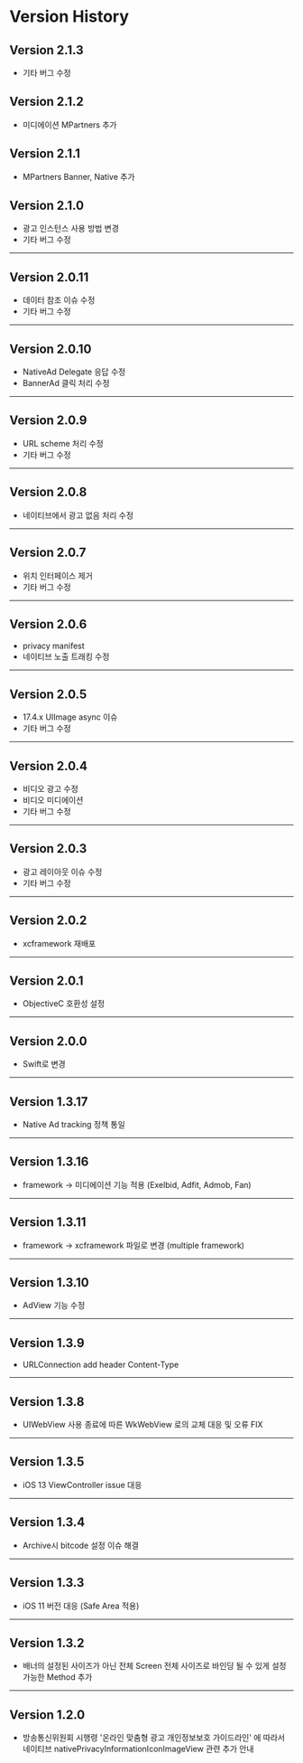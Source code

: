 # Version History

##  Version 2.1.3
- 기타 버그 수정

##  Version 2.1.2
- 미디에이션 MPartners 추가

##  Version 2.1.1
- MPartners Banner, Native 추가

##  Version 2.1.0
- 광고 인스턴스 사용 방법 변경
- 기타 버그 수정

--- 

##  Version 2.0.11
- 데이터 참조 이슈 수정
- 기타 버그 수정

---

##  Version 2.0.10
- NativeAd Delegate 응답 수정
- BannerAd 클릭 처리 수정

---

##  Version 2.0.9
- URL scheme 처리 수정
- 기타 버그 수정

---

##  Version 2.0.8
- 네이티브에서 광고 없음 처리 수정

---

##  Version 2.0.7
- 위치 인터페이스 제거
- 기타 버그 수정

---

##  Version 2.0.6
- privacy manifest
- 네이티브 노출 트래킹 수정

---

##  Version 2.0.5
- 17.4.x UIImage async 이슈
- 기타 버그 수정

---

##  Version 2.0.4
- 비디오 광고 수정
- 비디오 미디에이션
- 기타 버그 수정

---

## Version 2.0.3
- 광고 레이아웃 이슈 수정
- 기타 버그 수정

---

## Version 2.0.2
- xcframework 재배포

---

## Version 2.0.1
- ObjectiveC 호환성 설정

---

## Version 2.0.0
- Swift로 변경

---

## Version 1.3.17
- Native Ad tracking 정책 통일

---

## Version 1.3.16
- framework -> 미디에이션 기능 적용 (Exelbid, Adfit, Admob, Fan)

---

## Version 1.3.11
- framework -> xcframework 파일로 변경 (multiple framework)

---

## Version 1.3.10
- AdView 기능 수정

---

## Version 1.3.9
- URLConnection add header Content-Type

---

## Version 1.3.8
- UIWebView 사용 종료에 따른 WkWebView 로의 교체 대응 및 오류 FIX

---

## Version 1.3.5
- iOS 13 ViewController issue 대응

---

## Version 1.3.4
- Archive시 bitcode 설정 이슈 해결

---

## Version 1.3.3
- iOS 11 버전 대응 (Safe Area 적용)

---

## Version 1.3.2
- 배너의 설정된 사이즈가 아닌 전체 Screen 전체 사이즈로 바인딩 될 수 있게 설정 가능한 Method 추가

---

## Version 1.2.0
- 방송통신위원회 시행령 '온라인 맞춤형 광고 개인정보보호 가이드라인' 에 따라서 네이티브 nativePrivacyInformationIconImageView 관련  추가 안내
